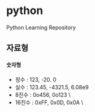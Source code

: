 # python
Python Learning Repository

## 자료형
#### 숫자형
* 정수 : 123, -20. 0   
* 실수 : 123.45, -4321.5, 6.08e9  
* 8진수 : 0o456, 0o123 \
* 16진수 : 0xFF, 0x0D, 0x0A \
